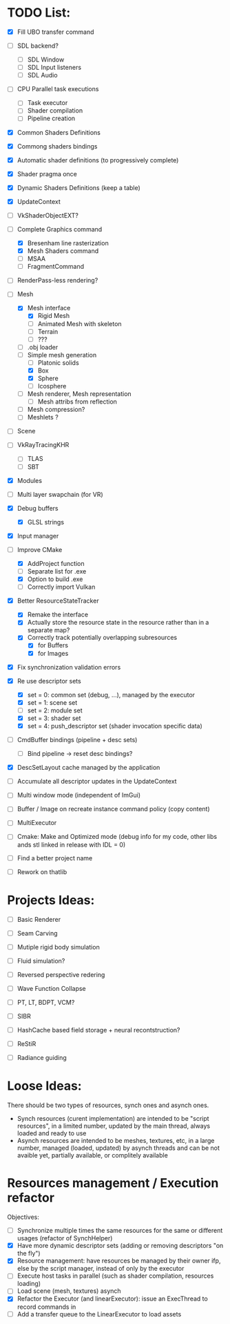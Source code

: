 # TODO List:
- [x] Fill UBO transfer command
- [ ] SDL backend?
	- [ ] SDL Window
	- [ ] SDL Input listeners
	- [ ] SDL Audio
- [ ] CPU Parallel task executions
	- [ ] Task executor
	- [ ] Shader compilation
	- [ ] Pipeline creation
- [x] Common Shaders Definitions
- [x] Commong shaders bindings
- [x] Automatic shader definitions (to progressively complete)
- [x] Shader pragma once
- [x] Dynamic Shaders Definitions (keep a table)
- [x] UpdateContext
- [ ] VkShaderObjectEXT? 
- [ ] Complete Graphics command
    - [x] Bresenham line rasterization
	- [x] Mesh Shaders command
    - [ ] MSAA
    - [ ] FragmentCommand
- [ ] RenderPass-less rendering? 
- [ ] Mesh
	- [x] Mesh interface
		- [x] Rigid Mesh
		- [ ] Animated Mesh with skeleton
		- [ ] Terrain
		- [ ] ??? 
	- [ ] .obj loader
	- [ ] Simple mesh generation
		- [ ] Platonic solids
		- [x] Box
		- [x] Sphere
		- [ ] Icosphere
	- [ ] Mesh renderer, Mesh representation
		- [ ] Mesh attribs from reflection
	- [ ] Mesh compression?
	- [ ] Meshlets ? 
- [ ] Scene
- [ ] VkRayTracingKHR
	- [ ] TLAS
	- [ ] SBT
- [x] Modules
- [ ] Multi layer swapchain (for VR)
- [x] Debug buffers
	- [x] GLSL strings
- [x] Input manager
- [ ] Improve CMake
	- [x] AddProject function
	- [ ] Separate list for .exe
	- [x] Option to build .exe
	- [ ] Correctly import Vulkan
- [x] Better ResourceStateTracker
	- [x] Remake the interface
	- [x] Actually store the resource state in the resource rather than in a separate map?
	- [x] Correctly track potentially overlapping subresources
		- [x] for Buffers
		- [x] for Images
- [x] Fix synchronization validation errors
- [x] Re use descriptor sets
	- [x] set = 0: common set (debug, ...), managed by the executor
	- [x] set = 1: scene set
	- [ ] set = 2: module set
	- [x] set = 3: shader set
	- [x] set = 4: push_descriptor set (shader invocation specific data)
- [ ] CmdBuffer bindings (pipeline + desc sets)
	- [ ] Bind pipeline -> reset desc bindings?
- [x] DescSetLayout cache managed by the application
- [ ] Accumulate all descriptor updates in the UpdateContext
- [ ] Multi window mode (independent of ImGui)
- [ ] Buffer / Image on recreate instance command policy (copy content)
- [ ] MultiExecutor
- [ ] Cmake: Make and Optimized mode (debug info for my code, other libs ands stl linked in release with IDL = 0)

- [ ] Find a better project name
- [ ] Rework on thatlib

# Projects Ideas:
- [ ] Basic Renderer
- [ ] Seam Carving
- [ ] Mutiple rigid body simulation
- [ ] Fluid simulation? 
- [ ] Reversed perspective redering
- [ ] Wave Function Collapse
- [ ] PT, LT, BDPT, VCM?
- [ ] SIBR
- [ ] HashCache based field storage + neural recontstruction?
- [ ] ReStiR
- [ ] Radiance guiding


# Loose Ideas:
There should be two types of resources, synch ones and asynch ones.
- Synch resources (curent implementation) are intended to be "script resources", in a limited number, updated by the main thread, always loaded and ready to use
- Asynch resources are intended to be meshes, textures, etc, in a large number, managed (loaded, updated) by asynch threads and can be not avaible yet, partially available, or complitely available

# Resources management / Execution refactor
Objectives:
- [ ] Synchronize multiple times the same resources for the same or different usages (refactor of SynchHelper)
- [x] Have more dynamic descriptor sets (adding or removing descriptors "on the fly")
- [x] Resource management: have resources be managed by their owner ifp, else by the script manager, instead of only by the executor
- [ ] Execute host tasks in parallel (such as shader compilation, resources loading)
- [ ] Load scene (mesh, textures) asynch
- [x] Refactor the Executor (and linearExecutor): issue an ExecThread to record commands in
- [ ] Add a transfer queue to the LinearExecutor to load assets